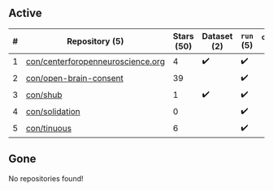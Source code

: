 ## Active
| # | Repository (5) | Stars (50) | Dataset (2) | `run` (5) | `containers-run` |
| --- | --- | --- | --- | --- | --- |
| 1 | [con/centerforopenneuroscience.org](https://github.com/con/centerforopenneuroscience.org) | 4 | :heavy_check_mark: | :heavy_check_mark: |  |
| 2 | [con/open-brain-consent](https://github.com/con/open-brain-consent) | 39 |  | :heavy_check_mark: |  |
| 3 | [con/shub](https://github.com/con/shub) | 1 | :heavy_check_mark: | :heavy_check_mark: |  |
| 4 | [con/solidation](https://github.com/con/solidation) | 0 |  | :heavy_check_mark: |  |
| 5 | [con/tinuous](https://github.com/con/tinuous) | 6 |  | :heavy_check_mark: |  |

## Gone
No repositories found!
